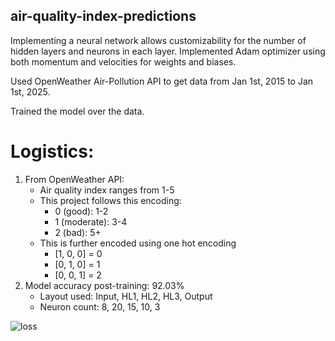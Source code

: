 ## air-quality-index-predictions
Implementing a neural network allows customizability for the number of hidden layers and neurons in each layer.
Implemented Adam optimizer using both momentum and velocities for weights and biases.

Used OpenWeather Air-Pollution API to get data from Jan 1st, 2015 to Jan 1st, 2025.

Trained the model over the data.

# Logistics:
1. From OpenWeather API:
   - Air quality index ranges from 1-5
   - This project follows this encoding:
     - 0 (good):     1-2
     - 1 (moderate): 3-4
     - 2 (bad):      5+
   - This is further encoded using one hot encoding
     - [1, 0, 0] = 0
     - [0, 1, 0] = 1
     - [0, 0, 1] = 2
2. Model accuracy post-training: 92.03%
   - Layout used: Input, HL1, HL2, HL3, Output
   - Neuron count: 8, 20, 15, 10, 3

![loss](https://github.com/user-attachments/assets/9c26ceb7-e4da-4c79-8663-2f4f42c81670)
